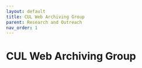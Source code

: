 ```yaml
---
layout: default
title: CUL Web Archiving Group
parent: Research and Outreach
nav_order: 1
---
```


# CUL Web Archiving Group